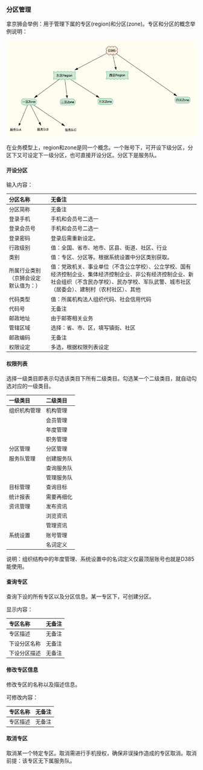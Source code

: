 ### 分区管理

拿京狮会举例：用于管理下属的专区\(region\)和分区\(zone\)。专区和分区的概念举例说明：

![](/assets/region)

在业务模型上，region和zone是同一个概念。一个账号下，可开设下级分区，分区下又可设定下一级分区，也可直接开设分区。分区下是服务队。

#### 开设分区

输入内容：

| 分区名称 | 无备注 |
| :--- | :--- |
| 分区简称 | 无备注 |
| 登录手机 | 手机和会员号二选一 |
| 登录会员号 | 手机和会员号二选一 |
| 登录密码 | 登录后需重新设定。 |
| 行政级别 | 值：全国、省市、地市、区县、街道、社区、行业 |
| 类别 | 值：专区、分区等。根据系统设置中分区类别获取。 |
| 所属行业类别（京狮会设定默认值为：） | 值：党政机关、事业单位（不含公立学校）、公立学校、国有经济控制企业、集体经济控制企业、非公有经济控制企业、新社会组织（不含民办学校）、民办学校、军队武警、城市社区（居委会）、建制村（农村社区）、其他 |
| 代码类型 | 值：所属机构法人组织代码、社会信用代码 |
| 代码号 | 无备注 |
| 邮政地址 | 由于邮寄相关业务 |
| 管辖区域 | 选择：省、市、区，填写镇街、社区 |
| 邮政编码 | 无备注 |
| 权限设定 | 多选，根据权限列表设定 |

#### 权限列表

选择一级类目即表示勾选该类目下所有二级类目。勾选某一个二级类目，就自动勾选对应的一级类目。

| 一级类目 | 二级类目 |
| :--- | :--- |
| 组织机构管理 | 机构管理 |
|  | 会员管理 |
|  | 年度管理 |
|  | 职务管理 |
| 分区管理 | 分区管理 |
| 服务队管理 | 创建服务队 |
|  | 查询服务队 |
|  | 管理服务队 |
| 目标管理 | 查询目标 |
| 统计报表 | 需要再细化 |
| 资讯管理 | 发布资讯 |
|  | 浏览资讯 |
|  | 管理资讯 |
| 系统设置 | 账号管理 |
|  | 名词定义 |

说明：组织结构中的年度管理、系统设置中的名词定义仅最顶层账号也就是D385能使用。

#### 查询专区

查询下设的所有专区以及分区信息。某一专区下，可创建分区。

显示内容：

| 专区名称 | 无备注 |
| :--- | :--- |
| 专区描述 | 无备注 |
| 下设分区名称 | 无备注 |
| 下设分区描述 | 无备注 |

#### 修改专区信息

修改专区的名称以及描述信息。

可修改内容：

| 专区名称 | 无备注 |
| :--- | :--- |
| 专区描述 | 无备注 |

#### 取消专区

取消某一个特定专区。取消需进行手机授权，确保非误操作造成的专区取消。取消前提：该专区无下属服务队。

